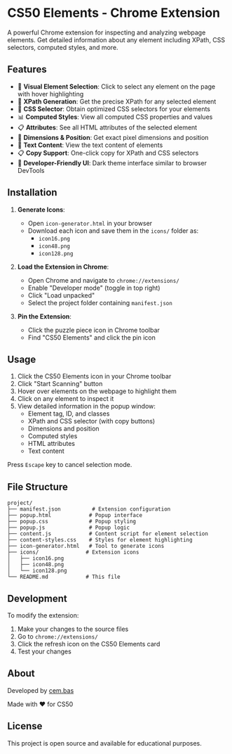 # CS50 Elements - Chrome Extension

A powerful Chrome extension for inspecting and analyzing webpage elements. Get detailed information about any element including XPath, CSS selectors, computed styles, and more.

## Features

- 🎯 **Visual Element Selection**: Click to select any element on the page with hover highlighting
- 📍 **XPath Generation**: Get the precise XPath for any selected element
- 🎨 **CSS Selector**: Obtain optimized CSS selectors for your elements
- 📊 **Computed Styles**: View all computed CSS properties and values
- 📋 **Attributes**: See all HTML attributes of the selected element
- 📏 **Dimensions & Position**: Get exact pixel dimensions and position
- 📝 **Text Content**: View the text content of elements
- 📋 **Copy Support**: One-click copy for XPath and CSS selectors
- 🌙 **Developer-Friendly UI**: Dark theme interface similar to browser DevTools

## Installation

1. **Generate Icons**:
   - Open `icon-generator.html` in your browser
   - Download each icon and save them in the `icons/` folder as:
     - `icon16.png`
     - `icon48.png`
     - `icon128.png`

2. **Load the Extension in Chrome**:
   - Open Chrome and navigate to `chrome://extensions/`
   - Enable "Developer mode" (toggle in top right)
   - Click "Load unpacked"
   - Select the project folder containing `manifest.json`

3. **Pin the Extension**:
   - Click the puzzle piece icon in Chrome toolbar
   - Find "CS50 Elements" and click the pin icon

## Usage

1. Click the CS50 Elements icon in your Chrome toolbar
2. Click "Start Scanning" button
3. Hover over elements on the webpage to highlight them
4. Click on any element to inspect it
5. View detailed information in the popup window:
   - Element tag, ID, and classes
   - XPath and CSS selector (with copy buttons)
   - Dimensions and position
   - Computed styles
   - HTML attributes
   - Text content

Press `Escape` key to cancel selection mode.

## File Structure

```
project/
├── manifest.json          # Extension configuration
├── popup.html            # Popup interface
├── popup.css             # Popup styling
├── popup.js              # Popup logic
├── content.js            # Content script for element selection
├── content-styles.css    # Styles for element highlighting
├── icon-generator.html   # Tool to generate icons
├── icons/               # Extension icons
│   ├── icon16.png
│   ├── icon48.png
│   └── icon128.png
└── README.md            # This file
```

## Development

To modify the extension:

1. Make your changes to the source files
2. Go to `chrome://extensions/`
3. Click the refresh icon on the CS50 Elements card
4. Test your changes

## About

Developed by [cem.bas](https://github.com/cem.bas)

Made with ❤️ for CS50

## License

This project is open source and available for educational purposes.